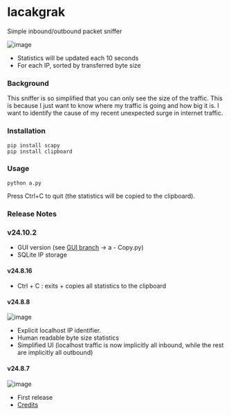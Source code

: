 # lacakgrak
Simple inbound/outbound packet sniffer

![image](https://github.com/user-attachments/assets/28df2a1b-c60c-4742-8f01-b2d83c841af5)

* Statistics will be updated each 10 seconds
* For each IP, sorted by transferred byte size

### Background
This sniffer is so simplified that you can only see the size of the traffic. This is because I just want to know where my traffic is going and how big it is. I want to identify the cause of my recent unexpected surge in internet traffic.

### Installation
```
pip install scapy
pip install clipboard
```

### Usage
```
python a.py
```
Press Ctrl+C to quit (the statistics will be copied to the clipboard).

### Release Notes

### v24.10.2
* GUI version (see [GUI branch](https://github.com/altilunium/lacakgrak/tree/GUI) ->  a - Copy.py)
* SQLite IP storage

#### v24.8.16
* Ctrl + C : exits + copies all statistics to the clipboard

#### v24.8.8
![image](https://github.com/user-attachments/assets/28df2a1b-c60c-4742-8f01-b2d83c841af5)
* Explicit localhost IP identifier. 
* Human readable byte size statistics
* Simplified UI (localhost traffic is now implicitly all inbound, while the rest are implicitly all outbound)

#### v24.8.7 
![image](https://github.com/user-attachments/assets/1c8614bf-b622-48a7-a851-f18dca5e7d5c)

* First release
* [Credits](https://chatgpt.com/share/6011896c-cc29-4d53-8e83-360bc17835eb)

